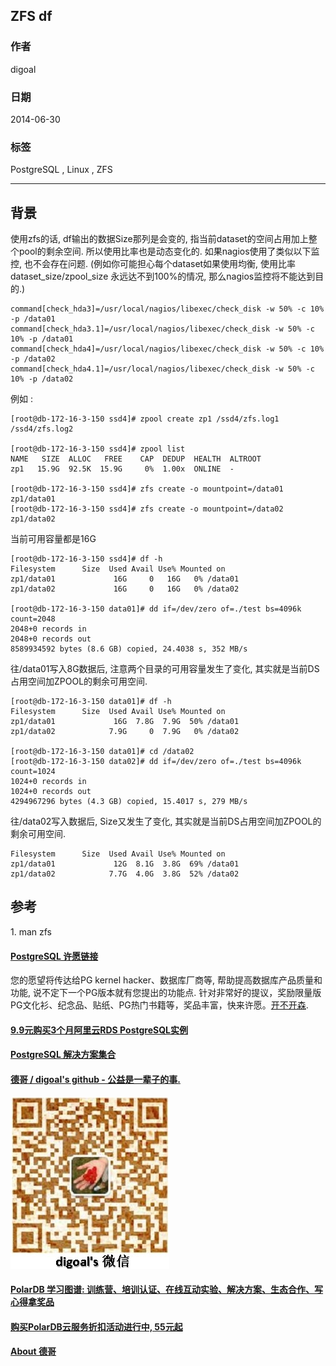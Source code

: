 ## ZFS df  
                                                                                                                                                                                             
### 作者                                                                                                                                                                                         
digoal                                                                                                                                                                                           
                                                                                                                                                                                       
### 日期                                                                                                                                                                                                          
2014-06-30                                                                                                                                                                                 
                                                                                                                                                                                        
### 标签                                                                                                                                                                                       
PostgreSQL , Linux , ZFS                                                                                                                                                                                     
                                                                                                                                                                                                                         
----                                                                                                                                                                                                 
                                                                                                                                                                                                                                     
## 背景                        
使用zfs的话, df输出的数据Size那列是会变的, 指当前dataset的空间占用加上整个pool的剩余空间. 所以使用比率也是动态变化的. 如果nagios使用了类似以下监控, 也不会存在问题.  (例如你可能担心每个dataset如果使用均衡, 使用比率 dataset_size/zpool_size 永远达不到100%的情况, 那么nagios监控将不能达到目的.)  
  
```  
command[check_hda3]=/usr/local/nagios/libexec/check_disk -w 50% -c 10% -p /data01  
command[check_hda3.1]=/usr/local/nagios/libexec/check_disk -w 50% -c 10% -p /data01  
command[check_hda4]=/usr/local/nagios/libexec/check_disk -w 50% -c 10% -p /data02  
command[check_hda4.1]=/usr/local/nagios/libexec/check_disk -w 50% -c 10% -p /data02  
```  
  
例如 :   
  
```  
[root@db-172-16-3-150 ssd4]# zpool create zp1 /ssd4/zfs.log1 /ssd4/zfs.log2  
  
[root@db-172-16-3-150 ssd4]# zpool list  
NAME   SIZE  ALLOC   FREE    CAP  DEDUP  HEALTH  ALTROOT  
zp1   15.9G  92.5K  15.9G     0%  1.00x  ONLINE  -  
  
[root@db-172-16-3-150 ssd4]# zfs create -o mountpoint=/data01 zp1/data01  
[root@db-172-16-3-150 ssd4]# zfs create -o mountpoint=/data02 zp1/data02  
```  
  
当前可用容量都是16G  
  
```  
[root@db-172-16-3-150 ssd4]# df -h  
Filesystem      Size  Used Avail Use% Mounted on  
zp1/data01             16G     0   16G   0% /data01  
zp1/data02             16G     0   16G   0% /data02  
  
[root@db-172-16-3-150 data01]# dd if=/dev/zero of=./test bs=4096k count=2048  
2048+0 records in  
2048+0 records out  
8589934592 bytes (8.6 GB) copied, 24.4038 s, 352 MB/s  
```  
  
往/data01写入8G数据后, 注意两个目录的可用容量发生了变化, 其实就是当前DS占用空间加ZPOOL的剩余可用空间.  
  
```  
[root@db-172-16-3-150 data01]# df -h  
Filesystem      Size  Used Avail Use% Mounted on  
zp1/data01             16G  7.8G  7.9G  50% /data01  
zp1/data02            7.9G     0  7.9G   0% /data02  
  
[root@db-172-16-3-150 data01]# cd /data02  
[root@db-172-16-3-150 data02]# dd if=/dev/zero of=./test bs=4096k count=1024  
1024+0 records in  
1024+0 records out  
4294967296 bytes (4.3 GB) copied, 15.4017 s, 279 MB/s  
```  
  
往/data02写入数据后, Size又发生了变化, 其实就是当前DS占用空间加ZPOOL的剩余可用空间.  
  
```  
Filesystem      Size  Used Avail Use% Mounted on  
zp1/data01             12G  8.1G  3.8G  69% /data01  
zp1/data02            7.7G  4.0G  3.8G  52% /data02  
```  
  
## 参考  
1\. man zfs  
    
  
  
  
  
  
  
  
  
  
  
  
  
  
  
  
  
  
  
  
  
  
  
  
  
  
  
  
  
  
  
  
  
  
  
  
  
  
  
  
  
  
  
  
  
  
  
  
  
  
  
  
  
  
  
  
  
  
  
  
  
  
  
  
  
  
  
  
  
  
  
  
  
  
#### [PostgreSQL 许愿链接](https://github.com/digoal/blog/issues/76 "269ac3d1c492e938c0191101c7238216")
您的愿望将传达给PG kernel hacker、数据库厂商等, 帮助提高数据库产品质量和功能, 说不定下一个PG版本就有您提出的功能点. 针对非常好的提议，奖励限量版PG文化衫、纪念品、贴纸、PG热门书籍等，奖品丰富，快来许愿。[开不开森](https://github.com/digoal/blog/issues/76 "269ac3d1c492e938c0191101c7238216").  
  
  
#### [9.9元购买3个月阿里云RDS PostgreSQL实例](https://www.aliyun.com/database/postgresqlactivity "57258f76c37864c6e6d23383d05714ea")
  
  
#### [PostgreSQL 解决方案集合](https://yq.aliyun.com/topic/118 "40cff096e9ed7122c512b35d8561d9c8")
  
  
#### [德哥 / digoal's github - 公益是一辈子的事.](https://github.com/digoal/blog/blob/master/README.md "22709685feb7cab07d30f30387f0a9ae")
  
  
![digoal's wechat](../pic/digoal_weixin.jpg "f7ad92eeba24523fd47a6e1a0e691b59")
  
  
#### [PolarDB 学习图谱: 训练营、培训认证、在线互动实验、解决方案、生态合作、写心得拿奖品](https://www.aliyun.com/database/openpolardb/activity "8642f60e04ed0c814bf9cb9677976bd4")
  
  
#### [购买PolarDB云服务折扣活动进行中, 55元起](https://www.aliyun.com/activity/new/polardb-yunparter?userCode=bsb3t4al "e0495c413bedacabb75ff1e880be465a")
  
  
#### [About 德哥](https://github.com/digoal/blog/blob/master/me/readme.md "a37735981e7704886ffd590565582dd0")
  
